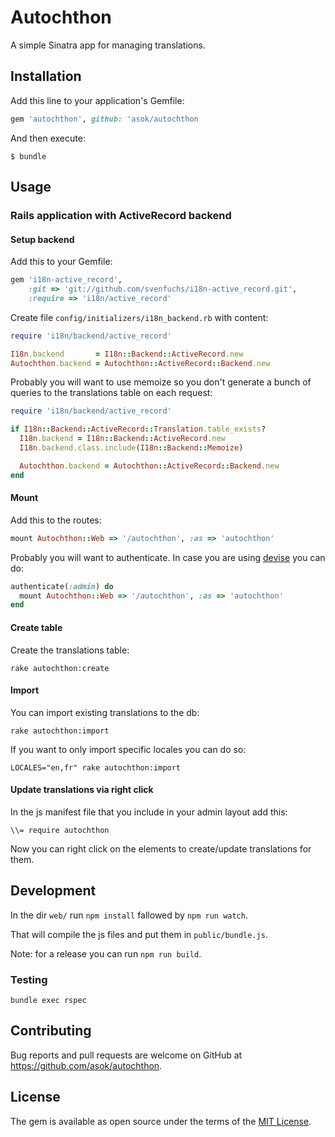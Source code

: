 # Autochthon

A simple Sinatra app for managing translations.

## Installation

Add this line to your application's Gemfile:

```ruby
gem 'autochthon', github: 'asok/autochthon
```

And then execute:

    $ bundle

## Usage

### Rails application with ActiveRecord backend

#### Setup backend

Add this to your Gemfile: 

```rb
gem 'i18n-active_record',
    :git => 'git://github.com/svenfuchs/i18n-active_record.git',
    :require => 'i18n/active_record'
```

Create file `config/initializers/i18n_backend.rb` with content:

```rb
require 'i18n/backend/active_record'

I18n.backend       = I18n::Backend::ActiveRecord.new
Autochthon.backend = Autochthon::ActiveRecord::Backend.new
```

Probably you will want to use memoize so you don't generate a bunch of queries to the translations table on each request:

```rb
require 'i18n/backend/active_record'

if I18n::Backend::ActiveRecord::Translation.table_exists?
  I18n.backend = I18n::Backend::ActiveRecord.new
  I18n.backend.class.include(I18n::Backend::Memoize)

  Autochthon.backend = Autochthon::ActiveRecord::Backend.new
end
```

#### Mount

Add this to the routes:

```rb
mount Autochthon::Web => '/autochthon', :as => 'autochthon'
```

Probably you will want to authenticate. In case you are using [devise](https://github.com/plataformatec/devise) you can do: 

```rb
authenticate(:admin) do
  mount Autochthon::Web => '/autochthon', :as => 'autochthon'
end
```

#### Create table

Create the translations table:

```
rake autochthon:create
```

#### Import

You can import existing translations to the db:

```
rake autochthon:import
```

If you want to only import specific locales you can do so:

```
LOCALES="en,fr" rake autochthon:import
```

#### Update translations via right click

In the js manifest file that you include in your admin layout add this:

```
\\= require autochthon
```

Now you can right click on the elements to create/update translations for them.

## Development

In the dir `web/` run `npm install` fallowed by `npm run watch`.

That will compile the js files and put them in `public/bundle.js`.

Note: for a release you can run `npm run build`.

### Testing

`bundle exec rspec`

## Contributing

Bug reports and pull requests are welcome on GitHub at https://github.com/asok/autochthon.


## License

The gem is available as open source under the terms of the [MIT License](http://opensource.org/licenses/MIT).

